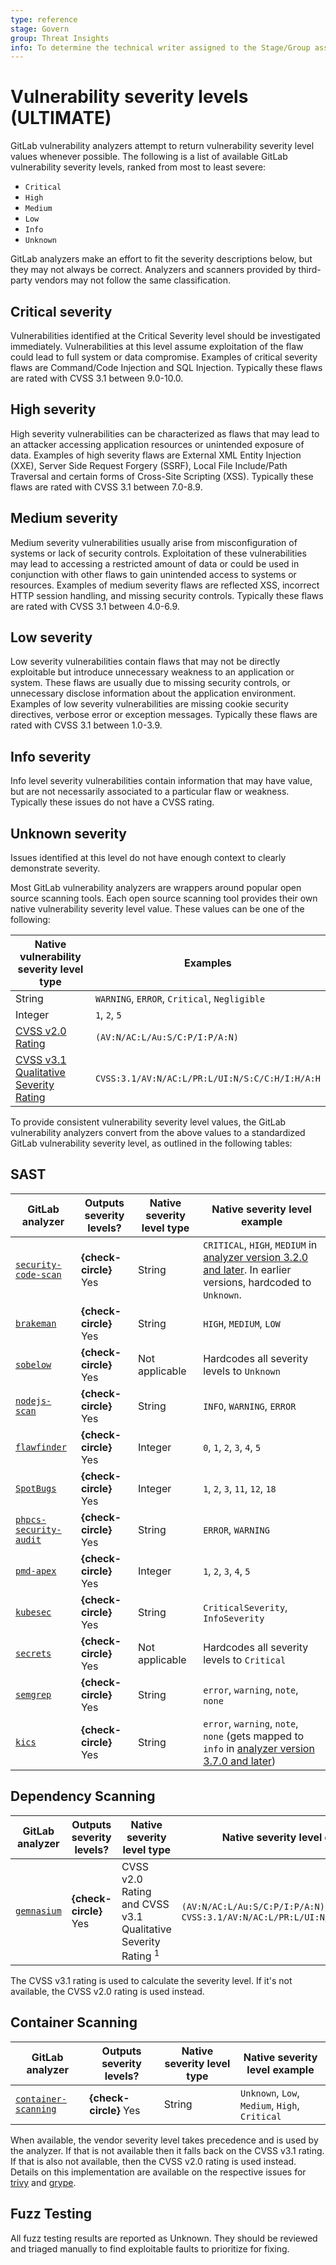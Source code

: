 ```yaml
---
type: reference
stage: Govern
group: Threat Insights
info: To determine the technical writer assigned to the Stage/Group associated with this page, see https://about.gitlab.com/handbook/product/ux/technical-writing/#assignments
---
```


# Vulnerability severity levels **(ULTIMATE)**

GitLab vulnerability analyzers attempt to return vulnerability severity level values whenever
possible. The following is a list of available GitLab vulnerability severity levels, ranked from
most to least severe:

- `Critical`
- `High`
- `Medium`
- `Low`
- `Info`
- `Unknown`

GitLab analyzers make an effort to fit the severity descriptions below, but they may not always be correct. Analyzers and scanners provided by third-party vendors may not follow the same classification.

## Critical severity

Vulnerabilities identified at the Critical Severity level should be investigated immediately. Vulnerabilities at this level assume exploitation of the flaw could lead to full system or data compromise. Examples of critical severity flaws are Command/Code Injection and SQL Injection. Typically these flaws are rated with CVSS 3.1 between 9.0-10.0. 

## High severity

High severity vulnerabilities can be characterized as flaws that may lead to an attacker accessing application resources or unintended exposure of data. Examples of high severity flaws are External XML Entity Injection (XXE), Server Side Request Forgery (SSRF), Local File Include/Path Traversal and certain forms of Cross-Site Scripting (XSS). Typically these flaws are rated with CVSS 3.1 between 7.0-8.9.

## Medium severity

Medium severity vulnerabilities usually arise from misconfiguration of systems or lack of security controls. Exploitation of these vulnerabilities may lead to accessing a restricted amount of data or could be used in conjunction with other flaws to gain unintended access to systems or resources. Examples of medium severity flaws are reflected XSS, incorrect HTTP session handling, and missing security controls. Typically these flaws are rated with CVSS 3.1 between 4.0-6.9.

## Low severity

Low severity vulnerabilities contain flaws that may not be directly exploitable but introduce unnecessary weakness to an application or system. These flaws are usually due to missing security controls, or unnecessary disclose information about the application environment. Examples of low severity vulnerabilities are missing cookie security directives, verbose error or exception messages. Typically these flaws are rated with CVSS 3.1 between 1.0-3.9.

## Info severity

Info level severity vulnerabilities contain information that may have value, but are not necessarily associated to a particular flaw or weakness. Typically these issues do not have a CVSS rating.

## Unknown severity

Issues identified at this level do not have enough context to clearly demonstrate severity.  

Most GitLab vulnerability analyzers are wrappers around popular open source scanning tools. Each
open source scanning tool provides their own native vulnerability severity level value. These values
can be one of the following:

| Native vulnerability severity level type                                                                                          | Examples                                       |
|-----------------------------------------------------------------------------------------------------------------------------------|------------------------------------------------|
| String                                                                                                                            | `WARNING`, `ERROR`, `Critical`, `Negligible`   |
| Integer                                                                                                                           | `1`, `2`, `5`                                  |
| [CVSS v2.0 Rating](https://nvd.nist.gov/vuln-metrics/cvss)                                                                        | `(AV:N/AC:L/Au:S/C:P/I:P/A:N)`                 |
| [CVSS v3.1 Qualitative Severity Rating](https://www.first.org/cvss/v3.1/specification-document#Qualitative-Severity-Rating-Scale) | `CVSS:3.1/AV:N/AC:L/PR:L/UI:N/S:C/C:H/I:H/A:H` |

To provide consistent vulnerability severity level values, the GitLab vulnerability analyzers
convert from the above values to a standardized GitLab vulnerability severity level, as outlined in
the following tables:

## SAST

|  GitLab analyzer                                                                                         | Outputs severity levels? | Native severity level type | Native severity level example      |
|----------------------------------------------------------------------------------------------------------|--------------------------|----------------------------|------------------------------------|
| [`security-code-scan`](https://gitlab.com/gitlab-org/security-products/analyzers/security-code-scan)     | **{check-circle}** Yes   | String                     | `CRITICAL`, `HIGH`, `MEDIUM` in [analyzer version 3.2.0 and later](https://gitlab.com/gitlab-org/security-products/analyzers/security-code-scan/-/blob/master/CHANGELOG.md#v320). In earlier versions, hardcoded to `Unknown`. |
| [`brakeman`](https://gitlab.com/gitlab-org/security-products/analyzers/brakeman)                         | **{check-circle}** Yes   | String                     | `HIGH`, `MEDIUM`, `LOW`            |
| [`sobelow`](https://gitlab.com/gitlab-org/security-products/analyzers/sobelow)                           | **{check-circle}** Yes   | Not applicable             | Hardcodes all severity levels to `Unknown` |
| [`nodejs-scan`](https://gitlab.com/gitlab-org/security-products/analyzers/nodejs-scan)                   | **{check-circle}** Yes   | String                     | `INFO`, `WARNING`, `ERROR`         |
| [`flawfinder`](https://gitlab.com/gitlab-org/security-products/analyzers/flawfinder)                     | **{check-circle}** Yes   | Integer                    | `0`, `1`, `2`, `3`, `4`, `5`       |
| [`SpotBugs`](https://gitlab.com/gitlab-org/security-products/analyzers/spotbugs)                         | **{check-circle}** Yes   | Integer                    | `1`, `2`, `3`, `11`, `12`, `18`    |
| [`phpcs-security-audit`](https://gitlab.com/gitlab-org/security-products/analyzers/phpcs-security-audit) | **{check-circle}** Yes   | String                     | `ERROR`, `WARNING`                 |
| [`pmd-apex`](https://gitlab.com/gitlab-org/security-products/analyzers/pmd-apex)                         | **{check-circle}** Yes   | Integer                    | `1`, `2`, `3`, `4`, `5`            |
| [`kubesec`](https://gitlab.com/gitlab-org/security-products/analyzers/kubesec)                           | **{check-circle}** Yes   | String                     | `CriticalSeverity`, `InfoSeverity` |
| [`secrets`](https://gitlab.com/gitlab-org/security-products/analyzers/secrets)                           | **{check-circle}** Yes   | Not applicable             | Hardcodes all severity levels to `Critical` |
| [`semgrep`](https://gitlab.com/gitlab-org/security-products/analyzers/semgrep)                           | **{check-circle}** Yes   | String                     | `error`, `warning`, `note`, `none` |
| [`kics`](https://gitlab.com/gitlab-org/security-products/analyzers/kics)                                 | **{check-circle}** Yes   | String                     | `error`, `warning`, `note`, `none` (gets mapped to `info` in [analyzer version 3.7.0 and later](https://gitlab.com/gitlab-org/security-products/analyzers/kics/-/releases/v3.7.0)) |

## Dependency Scanning

| GitLab analyzer                                                                          | Outputs severity levels?     | Native severity level type | Native severity level example       |
|------------------------------------------------------------------------------------------|------------------------------|----------------------------|-------------------------------------|
| [`gemnasium`](https://gitlab.com/gitlab-org/security-products/analyzers/gemnasium)         | **{check-circle}** Yes       | CVSS v2.0 Rating and CVSS v3.1 Qualitative Severity Rating <sup>1</sup> | `(AV:N/AC:L/Au:S/C:P/I:P/A:N)`, `CVSS:3.1/AV:N/AC:L/PR:L/UI:N/S:C/C:H/I:H/A:H` |

The CVSS v3.1 rating is used to calculate the severity level. If it's not available, the CVSS v2.0 rating is used instead.

## Container Scanning

| GitLab analyzer                                                        | Outputs severity levels? | Native severity level type | Native severity level example                                |
|------------------------------------------------------------------------|--------------------------|----------------------------|--------------------------------------------------------------|
| [`container-scanning`](https://gitlab.com/gitlab-org/security-products/analyzers/container-scanning)| **{check-circle}** Yes | String | `Unknown`, `Low`, `Medium`, `High`, `Critical` |

When available, the vendor severity level takes precedence and is used by the analyzer. If that is not available then it falls back on the CVSS v3.1 rating. If that is also not available, then the CVSS v2.0 rating is used instead. Details on this implementation are available on the respective issues for [trivy](https://github.com/aquasecurity/trivy/issues/310) and [grype](https://github.com/anchore/grype/issues/287).

## Fuzz Testing

All fuzz testing results are reported as Unknown. They should be reviewed and triaged manually to find exploitable faults to prioritize for fixing.
